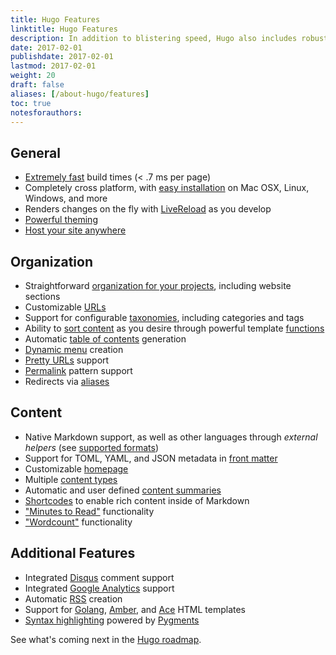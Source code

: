 ```yaml
---
title: Hugo Features
linktitle: Hugo Features
description: In addition to blistering speed, Hugo also includes robust content management features and a powerful templating language that make it appropriate for websites of all sizes and types.
date: 2017-02-01
publishdate: 2017-02-01
lastmod: 2017-02-01
weight: 20
draft: false
aliases: [/about-hugo/features]
toc: true
notesforauthors:
---
```


## General

* [Extremely fast][] build times (&lt; .7 ms per page)
* Completely cross platform, with [easy installation][install] on Mac OSX, Linux, Windows, and more
* Renders changes on the fly with [LiveReload][] as you develop
* [Powerful theming][]
* [Host your site anywhere][hostanywhere]

## Organization

* Straightforward [organization for your projects][], including website sections
* Customizable [URLs][]
* Support for configurable [taxonomies][], including categories and tags
* Ability to [sort content][] as you desire through powerful template [functions][]
* Automatic [table of contents][] generation
* [Dynamic menu][] creation
* [Pretty URLs][] support
* [Permalink][] pattern support
* Redirects via [aliases][]

## Content

* Native Markdown support, as well as other languages through *external helpers* (see [supported formats][])
* Support for TOML, YAML, and JSON metadata in [front matter][]
* Customizable [homepage][]
* Multiple [content types][]
* Automatic and user defined [content summaries][]
* [Shortcodes][] to enable rich content inside of Markdown
* ["Minutes to Read"][pagevars] functionality
* ["Wordcount"][pagevars] functionality

## Additional Features

* Integrated [Disqus][] comment support
* Integrated [Google Analytics][] support
* Automatic [RSS][] creation
* Support for [Golang][], [Amber], and [Ace][] HTML templates
* [Syntax highlighting][] powered by [Pygments][]

See what's coming next in the [Hugo roadmap][].

[Ace]: /templates/ace-templating/
[aliases]: /content-management/urls/#aliases
[Amber]: https://github.com/eknkc/amber
[content summaries]: /content-management/content-summaries/
[content types]: /content-management/content-types/
[Disqus]: https://disqus.com/
[Dynamic menu]: /templates/menus/
[Extremely fast]: https://github.com/bep/hugo-benchmark
[front matter]: /content-management/front-matter/
[functions]: /functions/
[Golang]: http://golang.org/pkg/html/template/
[Google Analytics]: https://google-analytics.com/
[homepage]: /templates/homepage/
[hostanywhere]: /hosting-and-deployment/
[Hugo roadmap]: /about-hugo/roadmap
[install]: /getting-started/installing/
[LiveReload]: /getting-started/using-hugo/
[organization for your projects]: /getting-started/directory-structure/
[pagevars]: /variables/page-variables/
[Permalink]: /content-management/urls/#permalinks
[Powerful theming]: /themes/
[Pretty URLs]: /content-management/urls/
[Pygments]: http://pygments.org/
[RSS]: /templates/rss-templates/
[Shortcodes]: /content-management/shortcodes/
[sort content]: /templates/
[supported formats]: /content-management/formats/
[Syntax highlighting]: /developer-tools/syntax-highlighting/
[table of contents]: /content-management/toc/
[taxonomies]: /content-management/taxonomies/
[URLs]: /content-management/urls/